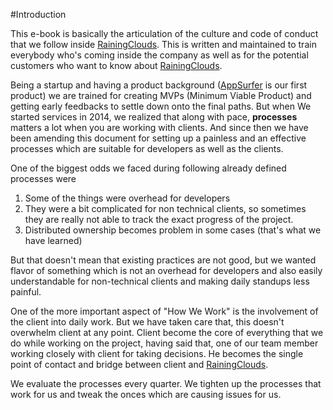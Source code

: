 #Introduction

This e-book is basically the articulation of the culture and code of conduct that we follow inside [RainingClouds](http://rainingclouds.com). This is written and maintained to train everybody who's coming inside the company as well as for the potential customers who want to know about [RainingClouds](http://rainingclouds.com).

Being a startup and having a product background ([AppSurfer](http://appsurfer.com) is our first product) we are trained for creating MVPs (Minimum Viable Product) and getting early feedbacks to settle down onto the final paths. But when We started services in 2014, we realized that along with pace, **processes** matters a lot when you are working with clients. And since then we have been amending this document for setting up a painless and an effective processes which are suitable for developers as well as the clients. 

One of the biggest odds we faced during following already defined processes were
1. Some of the things were overhead for developers
2. They were a bit complicated for non technical clients, so sometimes they are really not able to track the exact progress of the project.
3. Distributed ownership becomes problem in some cases (that's what we have learned)

But that doesn't mean that existing practices are not good, but we wanted flavor of something which is not an overhead for developers and also easily understandable for non-technical clients and making daily standups less painful.

One of the more important aspect of "How We Work" is the involvement of the client into daily work. But we have taken care that, this doesn't overwhelm client at any point. Client become the core of everything that we do while working on the project, having said that, one of our team member working closely with client for taking decisions. He becomes the single point of contact and bridge between client and [RainingClouds](http://rainingclouds.com). 

We evaluate the processes every quarter. We tighten up the processes that work for us and tweak the onces which are causing issues for us.
